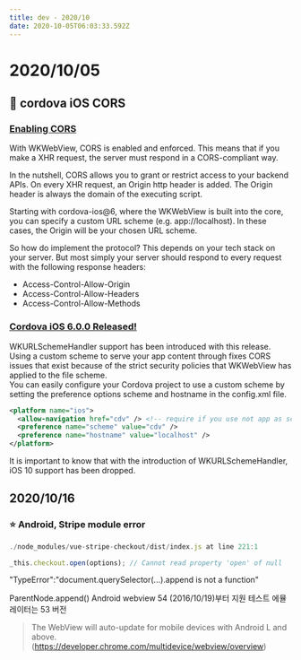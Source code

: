 ```yaml
---
title: dev - 2020/10
date: 2020-10-05T06:03:33.592Z
---
```

# 2020/10/05
## 🌠 cordova iOS CORS
### [Enabling CORS](https://breautek.com/2020/07/14/enabling-cors/)

With WKWebView, CORS is enabled and enforced. This means that if you make a XHR request, the server must respond in a CORS-compliant way.

In the nutshell, CORS allows you to grant or restrict access to your backend APIs. On every XHR request, an Origin http header is added. The Origin header is always the domain of the executing script.

Starting with cordova-ios@6, where the WKWebView is built into the core, you can specify a custom URL scheme (e.g. app://localhost). In these cases, the Origin will be your chosen URL scheme.

So how do implement the protocol? This depends on your tech stack on your server. But most simply your server should respond to every request with the following response headers:
- Access-Control-Allow-Origin
- Access-Control-Allow-Headers
- Access-Control-Allow-Methods

### [Cordova iOS 6.0.0 Released!](https://cordova.apache.org/announcements/2020/06/01/cordova-ios-release-6.0.0.html)

WKURLSchemeHandler support has been introduced with this release.\
Using a custom scheme to serve your app content through fixes CORS issues that exist because of the strict security policies that WKWebView has applied to the file scheme.\
You can easily configure your Cordova project to use a custom scheme by setting the preference options scheme and hostname in the config.xml file.
```xml
<platform name="ios">
  <allow-navigation href="cdv" /> <!-- require if you use not app as scheme -->
  <preference name="scheme" value="cdv" />
  <preference name="hostname" value="localhost" />
</platform>
```
It is important to know that with the introduction of WKURLSchemeHandler, iOS 10 support has been dropped.

## 2020/10/16
### ⭐️ Android, Stripe module error
```javascript
./node_modules/vue-stripe-checkout/dist/index.js at line 221:1

_this.checkout.open(options); // Cannot read property 'open' of null
```

"TypeError":"document.querySelector(...).append is not a function"

ParentNode.append() Android webview 54 (2016/10/19)부터 지원
테스트 에뮬레이터는 53 버전

> The WebView will auto-update for mobile devices with Android L and above. (https://developer.chrome.com/multidevice/webview/overview)

